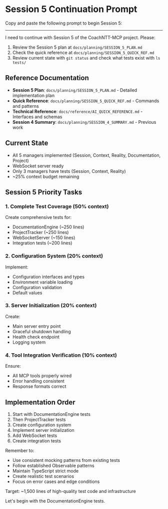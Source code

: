 # Session 5 Continuation Prompt

Copy and paste the following prompt to begin Session 5:

---

I need to continue with Session 5 of the CoachNTT-MCP project. Please:

1. Review the Session 5 plan at `docs/planning/SESSION_5_PLAN.md`
2. Check the quick reference at `docs/planning/SESSION_5_QUICK_REF.md`
3. Review current state with `git status` and check what tests exist with `ls tests/`

## Reference Documentation
- **Session 5 Plan**: `docs/planning/SESSION_5_PLAN.md` - Detailed implementation plan
- **Quick Reference**: `docs/planning/SESSION_5_QUICK_REF.md` - Commands and patterns
- **Technical Reference**: `docs/reference/AI_QUICK_REFERENCE.md` - Interfaces and schemas
- **Session 4 Summary**: `docs/planning/SESSION_4_SUMMARY.md` - Previous work

## Current State
- All 5 managers implemented (Session, Context, Reality, Documentation, Project)
- WebSocket server ready
- Only 3 managers have tests (Session, Context, Reality)
- ~25% context budget remaining

## Session 5 Priority Tasks

### 1. Complete Test Coverage (50% context)
Create comprehensive tests for:
- DocumentationEngine (~250 lines)
- ProjectTracker (~250 lines)  
- WebSocketServer (~150 lines)
- Integration tests (~200 lines)

### 2. Configuration System (20% context)
Implement:
- Configuration interfaces and types
- Environment variable loading
- Configuration validation
- Default values

### 3. Server Initialization (20% context)
Create:
- Main server entry point
- Graceful shutdown handling
- Health check endpoint
- Logging system

### 4. Tool Integration Verification (10% context)
Ensure:
- All MCP tools properly wired
- Error handling consistent
- Response formats correct

## Implementation Order
1. Start with DocumentationEngine tests
2. Then ProjectTracker tests
3. Create configuration system
4. Implement server initialization
5. Add WebSocket tests
6. Create integration tests

Remember to:
- Use consistent mocking patterns from existing tests
- Follow established Observable patterns
- Maintain TypeScript strict mode
- Create realistic test scenarios
- Focus on error cases and edge conditions

Target: ~1,500 lines of high-quality test code and infrastructure

Let's begin with the DocumentationEngine tests.